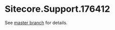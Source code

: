 # Sitecore.Support.176412

See [master branch](https://github.com/sitecoresupport/Sitecore.Support.176412) for details.